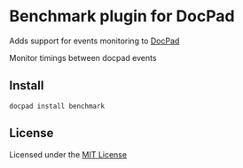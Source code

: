 # Benchmark plugin for DocPad
Adds support for events monitoring to [DocPad](https://docpad.org)

Monitor timings between docpad events

## Install

```
docpad install benchmark
```

## License
Licensed under the [MIT License](http://creativecommons.org/licenses/MIT/)